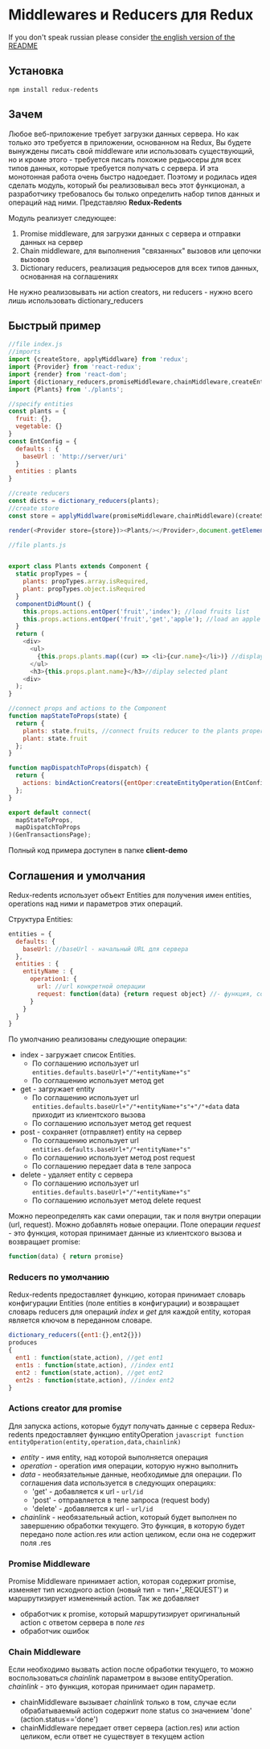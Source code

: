 # Middlewares и Reducers для Redux

If you don't speak russian please consider [the english version of the README](README-Eng.md)

## Установка

```shell
npm install redux-redents
```

## Зачем
Любое веб-приложение требует загрузки данных сервера. Но как только это требуется в приложении, основанном на Redux, Вы будете вынуждены писать свой middleware или использовать существующий, но и кроме этого - требуется писать похожие редьюсеры для всех типов данных, которые требуется получать с сервера. И эта монотонная работа очень быстро надоедает. Поэтому и родилась идея сделать модуль, который бы реализовывал весь этот функционал, а разработчику требовалось бы только определить набор типов данных и операций над ними. Представляю __Redux-Redents__

Модуль реализует следующее:
1. Promise middleware, для загрузки данных с сервера и отправки данных на сервер
2. Chain middleware, для выполнения "связанных" вызовов или цепочки вызовов
3. Dictionary reducers, реализация редьюсеров для всех типов данных, основанная на соглашениях

Не нужно реализовывать ни action creators, ни reducers - нужно всего лишь использовать dictionary_reducers

## Быстрый пример
```javascript
//file index.js
//imports
import {createStore, applyMiddlware} from 'redux';
import {Provider} from 'react-redux';
import {render} from 'react-dom';
import {dictionary_reducers,promiseMiddleware,chainMiddleware,createEntityOperation} from 'redux-redents';
import {Plants} from './plants';

//specify entities
const plants = {
  fruit: {},
  vegetable: {}
}
const EntConfig = {
  defaults : {
    baseUrl : 'http://server/uri'
  }
  entities : plants
}

//create reducers
const dicts = dictionary_reducers(plants);
//create store
const store = applyMiddlware(promiseMiddleware,chainMiddleware)(createStore)(dicts);

render(<Provider store={store})><Plants/></Provider>,document.getElemenentById('app'));

//file plants.js


export class Plants extends Component {
  static propTypes = {
    plants: propTypes.array.isRequired,
    plant: propTypes.object.isRequired
  }
  componentDidMount() {
    this.props.actions.entOper('fruit','index'); //load fruits list
    this.props.actions.entOper('fruit','get','apple'); //load an apple
  }
  return (
    <div>
      <ul>
        {this.props.plants.map((cur) => <li>{cur.name}</li>)} //display list of the plants
      </ul>
      <h3>{this.props.plant.name}</h3>//diplay selected plant
    <div>
  );
}

//connect props and actions to the Component
function mapStateToProps(state) {
  return {
    plants: state.fruits, //connect fruits reducer to the plants property
    plant: state.fruit
  };
}

function mapDispatchToProps(dispatch) {
  return {
    actions: bindActionCreators({entOper:createEntityOperation(EntConfig)}, dispatch) //binds actions.entOper to the call of the entityOperation function
  };
}

export default connect(
  mapStateToProps,
  mapDispatchToProps
)(GenTransactionsPage);
```

Полный код примера доступен в  папке __client-demo__


## Соглашения и умолчания
Redux-redents использует объект Entities для получения имен entities, operations над ними и параметров этих операций.

Структура Entities:
```javascript
entities = {
  defaults: {
    baseUrl: //baseUrl - начальный URL для сервера
  },
  entities : {
    entityName : {
      operation1: {
        url: //url конкретной операции
        request: function(data) {return request object} //- функция, создающая promise для выполнения текущей операции
      }
    }
  }
}
```
По умолчанию реализованы следующие операции:
* index - загружает список Entities.
  * По соглашению использует url ``` entities.defaults.baseUrl+"/"+entityName+"s" ```
  * По соглашению использует метод get
* get - загружает entity
  * По соглашению использует url ``` entities.defaults.baseUrl+"/"+entityName+"s"+"/"+data ```
  data приходит из клиентского вызова
  * По соглашению использует метод get request
* post - сохраняет (отправляет) entity на сервер
  * По соглашению использует url ``` entities.defaults.baseUrl+"/"+entityName+"s" ```
  * По соглашению использует метод post request
  * По соглашению передает data в теле запроса
* delete - удаляет entity с сервера
  * По соглашению использует url ``` entities.defaults.baseUrl+"/"+entityName+"s" ```
  * По соглашению использует метод delete request

Можно переопределять как сами операции, так и поля внутри операции (url, request). Можно добавлять новые операции.
  Поле операции _request_ - это функция, которая принимает данные из клиентского вызова и возвращает promise:
  ```javascript
  function(data) { return promise}
  ```

  ### Reducers по умолчанию
  Redux-redents предоставляет функцию, которая принимает словарь конфигурации Entities (поле entities в конфигурации)  и возвращает словарь reducers для операций _index_ и _get_ для каждой entity, которая является ключом в переданном словаре.

  ```javascript
  dictionary_reducers({ent1:{},ent2{}})
  produces
  {
    ent1 : function(state,action), //get ent1
    ent1s : function(state,action), //index ent1
    ent2 : function(state,action), //get ent2
    ent2s : function(state,action), //index ent2
  }
  ```

  ### Actions creator для promise
  Для запуска actions, которые будут получать данные с сервера Redux-redents предоставляет функцию entityOperation
  ```javascript function entityOperation(entity,operation,data,chainlink) ```
  * _entity_ - имя entity, над которой выполняется операция
  * _operation_ - operation имя операции, которую нужно выполнить
  * _data_ - необязательные данные, необходимые для операции. По соглашения data используется в следующих операциях:
    *	'get' - добавляется к url - `url/id`
    *	'post' - отправляется в теле запроса (request body)
    *	'delete' - добавляется к url - `url/id`
  * _chainlink_ - необязательный action, который будет выполнен по завершению обработки текущего. Это функция, в которую будет передано поле action.res или action целиком, если она не содержит поля .res

  ### Promise Middleware
  Promise Middleware принимает action, которая содержит promise, изменяет тип исходного action (новый тип = тип+'_REQUEST') и маршрутизирует измененный action. Так же добавляет
  * обработчик к promise, который маршрутизирует оригинальный action с ответом сервера в поле _res_
  * обработчик ошибок


  ### Chain Middleware
  Если необходимо вызвать action после обработки текущего, то можно воспользоваться _chainlink_ параметром в вызове entityOperation. _chainlink_ - это функция, которая принимает один параметр.
  * chainMiddleware вызывает _chainlink_ только в том, случае если обрабатываемый action содержит поле status со значением 'done' (action.status=='done')
  * chainMiddleware передает ответ сервера (action.res) или action целиком, если ответ не существует в текущем action
